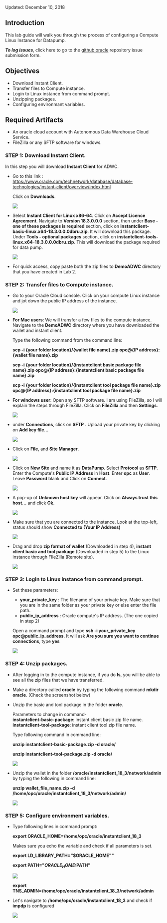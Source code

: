 Updated: December 10, 2018

## Introduction

This lab guide will walk you through the process of configuring a Compute Linux Instance for Datapump.

**_To log issues_**, click here to go to the [github oracle](https://github.com/oracle/learning-library/issues/new) repository issue submission form.

## Objectives

- Download Instant Client.
- Transfer files to Compute instance.
- Login to Linux instance from command prompt.
- Unzipping packages.
- Configuring environmant variables.


## Required Artifacts

- An oracle cloud account with Autonomous Data Warehouse Cloud Service.
- FileZilla or any SFTP software for windows.

### **STEP 1**: Download Instant Client.

In this step you will download **Instant Client** for ADWC.

- Go to this link : https://www.oracle.com/technetwork/database/database-technologies/instant-client/overview/index.html
    
  Click on **Downloads**.

  ![](images/datapump/compute21.png)    

- Select **Instant Client for Linux x86-64**. Click on **Accept Licence Agreement**. Navigate to **Version 18.3.0.0.0** section, then under **Base - one of these packages is required** section, click on **instantclient-basic-linux.x64-18.3.0.0.0dbru.zip**. It will download this package. Under **Tools - optional packages** section, click on **instantclient-tools-linux.x64-18.3.0.0.0dbru.zip**. This will download the package required for data pump.

  ![](images/datapump/compute22.png)

- For quick access, copy paste both the zip files to **DemoADWC** directory that you have created in Lab 2. 
    
### **STEP 2**: Transfer files to Compute instance.

- Go to your Oracle Cloud console. Click on your compute Linux instance and jot down the public IP address of the instance.  
    
    ![](images/datapump/compute15.png)

- **For Mac users**: We will transfer a few files to the compute instance. 
  Navigate to the **DemoADWC** directory where you have downloaded the wallet and instant client. 
  
  Type the following command from the command line:
 
  **scp -i {your folder location}/{wallet file name}.zip opc@{IP address}:{wallet file name}.zip**
  
  **scp -i {your folder location}/{instantclient basic package file name}.zip opc@{IP address}:{instantclient basic package file name}.zip**
  
  **scp -i {your folder location}/{instantclient tool package file name}.zip opc@{IP address}:{instantclient tool package file name}.zip**
    
- **For windows user**: Open any SFTP software. I am using FileZilla, so I will explain the steps through FileZilla.
  Click on **FileZilla** and then **Settings**. 
    
    ![](images/datapump/compute16.png)
    
- under **Connections**, click on **SFTP** . Upload your private key by clicking on **Add key file...**

    ![](images/datapump/compute17.png)
    
- Click on **File**, and **Site Manager**.

    ![](images/datapump/compute18.png)
    
- Click on **New Site** and name it as **DataPump**. Select **Protocol** as **SFTP**. Enter the Compute's **Public IP Address** in **Host**. Enter **opc** as **User**. Leave **Password** blank and Click on **Connect**.

    ![](images/datapump/compute19.png)

- A pop-up of **Unknown host key** will appear. Click on **Always trust this host...** and click **Ok**.

    ![](images/datapump/compute20.png)    

- Make sure that you are connected to the instance. Look at the top-left, status should show **Connected to (Your IP Address)**
    
    ![](images/datapump/compute23.png)
 
- Drag and drop **zip format of wallet** (Downloaded in step 4), **instant client basic and tool package** (Downloaded in step 5) to the Linux instance through FIleZilla (Remote site). 

    ![](images/datapump/compute24.png)
  
### **STEP 3**: Login to Linux instance from command prompt.

- Set these parameters:
    
    - **your_private_key** : The filename of your private key. Make sure that you are in the same folder as your private key or else enter the file path. 
    - **public_ip_address** : Oracle compute's IP address. (The one copied in step 2)
    
    Open a command prompt and type **ssh -i your_private_key opc@public_ip_address**. 
    It will ask **Are you sure you want to continue connections**, type **yes**

    ![](images/datapump/compute25.png)
    

### **STEP 4**: Unzip packages.

- After logging in to the compute instance, if you do **ls**, you will be able to see all the zip files that we have transferred. 

- Make a directory called **oracle** by typing the following command **mkdir oracle**. (Check the screenshot below)

- Unzip the basic and tool package in the folder **oracle**. 
  
  Parameters to change in command-  
  **instantclient-basic-package**: instant client basic zip file name.
  **instantclient-tool-package**: instant client tool zip file name.
  
  Type following command in command line: 
  
  **unzip instantclient-basic-package.zip -d oracle/**
  
  **unzip instantclient-tool-package.zip -d oracle/**


  ![](images/datapump/compute26.png)
    
- Unzip the wallet in the folder  **/oracle/instantclient_18_3/network/admin** by typing the following in command line:
  
  **unzip wallet_file_name.zip -d /home/opc/oracle/instantclient_18_3/network/admin/**
  
  ![](images/datapump/compute28.png)
    
### **STEP 5**: Configure environment variables.

- Type following lines in command prompt:

    **export ORACLE_HOME=/home/opc/oracle/instantclient_18_3**

    Makes sure you echo the variable and check if all parameters is set.    
    
    **export LD_LIBRARY_PATH="$ORACLE_HOME""**
    
    **export PATH="$ORACLE_HOME:$PATH"**
       
    ![](images/datapump/compute29.png) 
    
    **export TNS_ADMIN=/home/opc/oracle/instantclient_18_3/network/admin**

- Let's navigate to **/home/opc/oracle/instantclient_18_3** and check if **impdp** is configured

    ![](images/datapump/compute30.png)
    
 